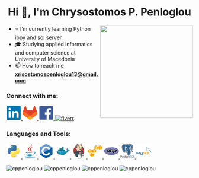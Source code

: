 <h1 align="center">Hi 👋, I'm Chrysostomos P. Penloglou</h1>

<img align="right" width="250" height="250" src="https://github.com/cppenloglou/cppenloglou/assets/117754246/645eb4f3-fd24-4b72-aac6-78c7eb37e1a3" alt="">



- ⭐ I’m currently learning Python ibpy and sql server
- 🎓 Studying applied informatics and computer science at University of Macedonia
- 📫 How to reach me **xrisostomospenloglou13@gmail.com**

<h3 align="left">Connect with me:</h3>
<p align="left">
  
  <a href="https://www.linkedin.com/in/chrysostomos-penloglou-775091194/" target="_blank" rel="noreferrer"> 
    <img src="https://github.com/devicons/devicon/blob/master/icons/linkedin/linkedin-original.svg" alt="linkedin" width="40" height="40"/> 
  </a> 
  <a href="https://gitlab.com/cppenloglou" target="_blank" rel="noreferrer"> 
    <img src="https://github.com/devicons/devicon/blob/master/icons/gitlab/gitlab-original.svg" alt="gitlab" width="40" height="40"/> 
  </a>
  <a href="https://www.facebook.com/profile.php?id=100009053420541" target="_blank" rel="noreferrer"> 
    <img src="https://github.com/devicons/devicon/blob/master/icons/facebook/facebook-original.svg" alt="facebook" width="40" height="40"/> 
  </a>
  <a href="https://www.fiverr.com/chrysostomos_pe?up_rollout=true" target="_blank" rel="noreferrer"> 
    <img src="https://github.com/cppenloglou/cppenloglou/assets/117754246/a534b395-ebc4-41b0-8cc3-7019695cc99c" alt="fiverr" width="40" height="40"/> 
  </a>
</p>

<h3 align="left">Languages and Tools:</h3>
<p align="left">
  <a href="https://www.python.org" target="_blank" rel="noreferrer"> 
    <img src="https://raw.githubusercontent.com/devicons/devicon/master/icons/python/python-original.svg" alt="python" width="40" height="40"/> 
  </a>
  <a href="https://www.java.com" target="_blank" rel="noreferrer"> 
    <img src="https://raw.githubusercontent.com/devicons/devicon/master/icons/java/java-original.svg" alt="java" width="40" height="40"/> 
  </a>
  <a href="https://www.linux.org/" target="_blank" rel="noreferrer"> 
    <img src="https://raw.githubusercontent.com/devicons/devicon/master/icons/c/c-original.svg" alt="linux" width="40" height="40"/> 
  </a>
  <a href="https://www.linux.org/" target="_blank" rel="noreferrer"> 
    <img src="https://raw.githubusercontent.com/devicons/devicon/master/icons/docker/docker-original.svg" alt="linux" width="40" height="40"/> 
  </a> 
  <a href="https://www.linux.org/" target="_blank" rel="noreferrer"> 
    <img src="https://raw.githubusercontent.com/devicons/devicon/master/icons/jenkins/jenkins-original.svg" alt="linux" width="40" height="40"/> 
  </a> 
  <a href="https://www.linux.org/" target="_blank" rel="noreferrer"> 
    <img src="https://raw.githubusercontent.com/devicons/devicon/master/icons/amazonwebservices/amazonwebservices-original.svg" alt="linux" width="40" height="40"/> 
  </a>
  <a href="https://www.php.net" target="_blank" rel="noreferrer"> 
    <img src="https://raw.githubusercontent.com/devicons/devicon/master/icons/php/php-original.svg" alt="php" width="40" height="40"/> 
  </a>
  <a href="https://www.postgresql.org" target="_blank" rel="noreferrer"> 
    <img src="https://raw.githubusercontent.com/devicons/devicon/master/icons/postgresql/postgresql-original-wordmark.svg" alt="postgresql" width="40" height="40"/> 
  </a>
  <a href="https://www.postgresql.org" target="_blank" rel="noreferrer"> 
    <img src="https://raw.githubusercontent.com/devicons/devicon/master/icons/mysql/mysql-original-wordmark.svg" alt="postgresql" width="40" height="40"/> 
  </a>



</p>

<img align="center" src="https://github-readme-streak-stats.herokuapp.com/?user=cppenloglou&theme=aura&show_icons=true" alt="cppenloglou" />
<img align="center" src="https://github-readme-stats.vercel.app/api/pin/?username=cppenloglou&theme=aura&show_icons=true&repo=TurboTypeRacer" alt="cppenloglou" />
<img align="center" src="https://github-readme-stats.vercel.app/api/top-langs/?username=cppenloglou&theme=aura&show_icons=true" alt="cppenloglou" />
<img align="center" src="https://github-readme-stats.vercel.app/api?username=cppenloglou&show=reviews&theme=aura&show_icons=true" alt="cppenloglou" />

<!---
cppenloglou/cppenloglou is a ✨ special ✨ repository because its `README.md` (this file) appears on your GitHub profile.
You can click the Preview link to take a look at your changes.
--->
